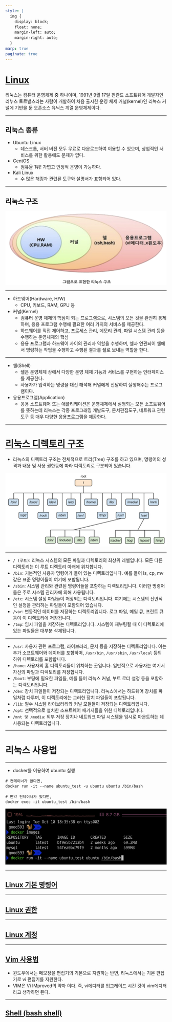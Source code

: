 ```yaml
---
style: |
  img {
    display: block;
    float: none;
    margin-left: auto;
    margin-right: auto;
  }
marp: true
paginate: true
---
```

# [Linux](https://onecoin-life.com/45)
리눅스는 컴퓨터 운영체제 중 하나이며, 1991년 9월 17일 핀란드 소프트웨어 개발자인 리누스 토르발스라는 사람이 개발하여 처음 출시한 운영 체제 커널(kernel)인 리눅스 커널에 기반을 둔 오픈소스 유닉스 계열 운영체제이다. 

---
## 리눅스 종류
- Ubuntu Linux 
  - 데스크톱, 서버 버전 모두 무료로 다운로드하여 이용할 수 있으며, 상업적인 서비스를 위한 활용에도 문제가 없다. 
- CentOS
  - 점유율 1위! 가볍고 안정적 운영이 가능하다.
- Kali Linux
  - 수 많은 해킹과 관련된 도구와 설명서가 표함되어 있다.

---
## 리눅스 구조 
![Alt text](./img/image.png)

---
- 하드웨어(Hardware, H/W)
  - CPU, 키보드, RAM, GPU 등 
- 커널(Kernel)
  - 컴퓨터 운영 체제의 핵심이 되는 프로그램으로, 시스템의 모든 것을 완전히 통제하며, 응용 프로그램 수행에 필요한 여러 가지의 서비스를 제공한다. 
  - 하드웨어를 직접 제어하고, 프로세스 관리, 메모리 관리, 파일 시스템 관리 등을 수행하는 운영체제의 핵심 
  - 응용 프로그램과 하드웨어 사이의 관리자 역할을 수행하며, 쉘과 연관되어 쉘에서 명령하는 작업을 수행하고 수행된 결과를 쉘로 보내는 역할을 한다. 

---
- 쉘(Shell)
  - 쉘은 운영체제 상에서 다양한 운영 체제 기능과 서비스를 구현하는 인터페이스를 제공한다. 
  - 사용자가 입력하는 명령을 대신 해석해 커널에게 전달하여 실행해주는 프로그램이다. 
- 응용프로그램(Application)
  - 응용 소프트웨어 또는 애플리케이션은 운영체제에서 실행되는 모든 소프트웨어를 뜻하는데 리눅스는 각종 프로그래밍 개발도구, 문서편집도구, 네트워크 관련 도구 등 매우 다양한 응용프로그램을 제공한다. 

---
# [리눅스 디렉토리 구조](https://velog.io/@malangcow/AWS-%EB%A6%AC%EB%88%85%EC%8A%A4-%EB%94%94%EB%A0%89%ED%86%A0%EB%A6%AC-%EA%B5%AC%EC%A1%B0)
- 리눅스의 디렉토리 구조는 전체적으로 트리(Tree) 구조를 하고 있으며, 명령어의 성격과 내용 및 사용 권한등에 따라 디렉토리로 구분되어 있습니다.

![w:1000](./img/image-1.png)

---
- `/ (루트)`: 리눅스 시스템의 모든 파일과 디렉토리의 최상위 레벨입니다. 모든 다른 디렉토리는 이 루트 디렉토리 아래에 위치합니다.
- `/bin`: 기본적인 사용자 명령어가 들어 있는 디렉토리입니다. 예를 들어 ls, cp, mv 같은 표준 명령어들이 여기에 포함됩니다.
- `/sbin`: 시스템 관리와 관련된 명령어들을 포함하는 디렉토리입니다. 이러한 명령어들은 주로 시스템 관리자에 의해 사용됩니다.
- `/etc`: 시스템 설정 파일들이 저장되는 디렉토리입니다. 여기에는 시스템의 전반적인 설정을 관리하는 파일들이 포함되어 있습니다.
- `/var`: 변동적인 데이터를 저장하는 디렉토리입니다. 로그 파일, 메일 큐, 프린트 큐 등이 이 디렉토리에 저장됩니다.
- `/tmp`: 임시 파일을 저장하는 디렉토리입니다. 시스템이 재부팅될 때 이 디렉토리에 있는 파일들은 대부분 삭제됩니다.
---
- `/usr`: 사용자 관련 프로그램, 라이브러리, 문서 등을 저장하는 디렉토리입니다. 이는 추가 소프트웨어와 데이터를 포함하며, `/usr/bin`, `/usr/sbin`, `/usr/local` 등의 하위 디렉토리를 포함합니다.
- `/home`: 사용자의 홈 디렉토리들이 위치하는 곳입니다. 일반적으로 사용자는 여기서 자신의 파일과 디렉토리를 저장합니다.
- `/boot`: 부팅에 필요한 파일들, 예를 들어 리눅스 커널, 부트 로더 설정 등을 포함하는 디렉토리입니다.
- `/dev`: 장치 파일들이 저장되는 디렉토리입니다. 리눅스에서는 하드웨어 장치를 파일처럼 다루며, 이 디렉토리에는 그러한 장치 파일들이 포함됩니다.
- `/lib`: 필수 시스템 라이브러리와 커널 모듈들이 저장되는 디렉토리입니다.
- `/opt`: 선택적으로 설치한 소프트웨어 패키지들을 위한 디렉토리입니다.
- `/mnt 및 /media`: 외부 저장 장치나 네트워크 파일 시스템을 임시로 마운트하는 데 사용되는 디렉토리입니다.

---
# 리눅스 사용법 

---
- docker를 이용하여 ubuntu 실행 
```shell
# 컨테이너가 없다면,
docker run -it --name ubuntu_test -u ubuntu ubuntu /bin/bash

# 만약 컨테이너가 있다면,
docker exec -it ubuntu_test /bin/bash
```
![Alt text](./img/image-0.png)



---
## [Linux 기본 명령어](./basic.md)

---
## [Linux 권한](./permission.md)

---
## [Linux 계정](./account.md)

---
## [Vim 사용법](./vim.md) 
- 윈도우에서는 메모장을 편집기의 기본으로 지원하는 반면, 리눅스에서는 기본 편집기로 vi 편집기를 지원한다.
- VIM은 Vi IMproved의 약자 이다. 즉, vi에디터를 업그레이드 시킨 것이 vim에디터라고 생각하면 된다.

---
## [Shell (bash shell)](./shell/README.md)



